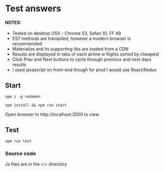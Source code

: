 Test answers
=======

#### NOTES:
- Tested on desktop OSX - Chrome 53, Safari 10, FF 49
- ES7 methods are transpiled, however a modern browser is recommended
- Materialize and its supporting libs are loaded from a CDN
- Results are displayed in tabs of each airline w flights sorted by cheapest
- Click Prev and Next buttons to cycle through previous and next days results
- I used javascript on front-end though for prod I would use React/Redux


## Start
```npm i -g nodemon```

```npm install && npm run start```

Open browser to http://localhost:3000 to view.

## Test
```npm run test```

### Source code
Js files are in the ```src``` directory

